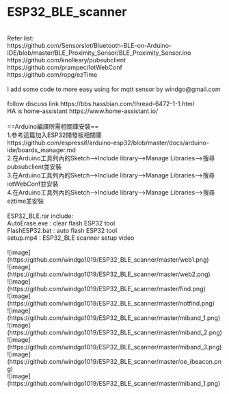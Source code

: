 # ESP32_BLE_scanner
</br>
Refer list:</br>
 https://github.com/SensorsIot/Bluetooth-BLE-on-Arduino-IDE/blob/master/BLE_Proximity_Sensor/BLE_Proximity_Sensor.ino</br>
 https://github.com/knolleary/pubsubclient</br>
 https://github.com/prampec/IotWebConf</br>
 https://github.com/ropg/ezTime</br>
  </br>
 I add some code to more easy using for mqtt sensor by windgo@gmail.com</br>
 </br>
 follow discuss link https://bbs.hassbian.com/thread-6472-1-1.html</br>
 HA is home-assistant https://www.home-assistant.io/</br>
</br>
==Arduino編譯所需相關庫安裝==</br>
1.參考這篇加入ESP32開發板相關庫</br>
https://github.com/espressif/arduino-esp32/blob/master/docs/arduino-ide/boards_manager.md</br>
2.在Arduino工具列內的Sketch-->Include library-->Manage Libraries-->搜尋pubsubclient並安裝</br>
3.在Arduino工具列內的Sketch-->Include library-->Manage Libraries-->搜尋iotWebConf並安裝</br>
4.在Arduino工具列內的Sketch-->Include library-->Manage Libraries-->搜尋eztime並安裝</br>
</br>
ESP32_BLE.rar include:</br>
AutoErase.exe : clear flash ESP32 tool</br>
FlashESP32.bat : auto flash ESP32 tool</br>
setup.mp4 : ESP32_BLE scanner setup video</br>
</br>
![image](https://github.com/windgo1019/ESP32_BLE_scanner/master/web1.png)</br>
![image](https://github.com/windgo1019/ESP32_BLE_scanner/master/web2.png)</br>
![image](https://github.com/windgo1019/ESP32_BLE_scanner/master/find.png)</br>
![image](https://github.com/windgo1019/ESP32_BLE_scanner/master/notfind.png)</br>
![image](https://github.com/windgo1019/ESP32_BLE_scanner/master/miband_1.png)</br>
![image](https://github.com/windgo1019/ESP32_BLE_scanner/master/miband_2.png)</br>
![image](https://github.com/windgo1019/ESP32_BLE_scanner/master/miband_3.png)</br>
![image](https://github.com/windgo1019/ESP32_BLE_scanner/master/oe_ibeacon.png)</br>
![image](https://github.com/windgo1019/ESP32_BLE_scanner/master/miband_1.png)</br>
